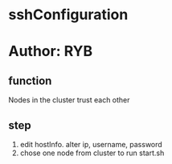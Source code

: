 # sshConfiguration
# Author: RYB

## function
Nodes in the cluster trust each other

## step
1. edit hostInfo. alter ip, username, password
2. chose one node from cluster to run start.sh
